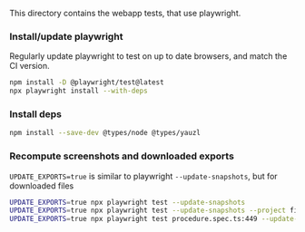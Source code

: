 This directory contains the webapp tests, that use playwright.

### Install/update playwright

Regularly update playwright to test on up to date browsers, and match the CI version.

```sh
npm install -D @playwright/test@latest
npx playwright install --with-deps
```

### Install deps

```sh
npm install --save-dev @types/node @types/yauzl
```

### Recompute screenshots and downloaded exports

`UPDATE_EXPORTS=true` is similar to playwright `--update-snapshots`, but for downloaded files

```sh
UPDATE_EXPORTS=true npx playwright test --update-snapshots
UPDATE_EXPORTS=true npx playwright test --update-snapshots --project firefox
UPDATE_EXPORTS=true npx playwright test procedure.spec.ts:449 --update-snapshots
```
